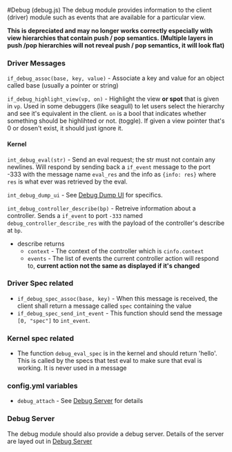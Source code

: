 #Debug (debug.js)
The debug module provides information to the client (driver) module such as events that are available for a particular view.

**This is depreciated and may no longer works correctly especially with view hierarchies that contain push / pop semantics. (Multiple layers in push
/pop hierarchies will not reveal push / pop semantics, it will look flat)**

### Driver Messages
`if_debug_assoc(base, key, value)` - Associate a key and value for an object called base (usually a pointer or string)

`if_debug_highlight_view(vp, on)` - Highlight the view **or spot** that is given in `vp`. Used in some debuggers (like seagull) to let users select
the hierarchy and see it's equivalent in the client. `on` is a bool that indicates whether something should be highlihted or not. (toggle).
If given a view pointer that's 0 or dosen't exist, it should just ignore it.

#### Kernel
`int_debug_eval(str)` - Send an eval request; the str must not contain any newlines. Will respond by sending back a `if_event` message to
the port -333 with the message name `eval_res` and the info as `{info: res}` where `res` is what ever was retrieved by the eval.

`int_debug_dump_ui` - See [Debug Dump UI](./debug/dump_ui.md) for specifics.

`int_debug_controller_describe(bp)` - Retreive information about a controller. Sends a `if_event` to port `-333` named `debug_controller_describe_res` with the payload of the controller's
describe at `bp`.
  * describe returns
    * `context` - The context of the controller which is `cinfo.context`
    * `events` - The list of events the current controller action will respond to, **current action not the same as displayed if it's changed**

### Driver Spec related
  * `if_debug_spec_assoc(base, key)` - When this message is received, the client shall return a message called `spec` containing the value
  * `if_debug_spec_send_int_event` - This function should send the message `[0, "spec"]` to `int_event`.

### Kernel spec related
  * The function `debug_eval_spec` is in the kernel and should return 'hello'. This is called by the specs that test eval to make sure
    that eval is working. It is never used in a message

### config.yml variables
  * `debug_attach` - See [Debug Server](../debug_server.md) for details

### Debug Server
The debug module should also provide a debug server. Details of the server are layed out in [Debug Server](../debug_server.md)
